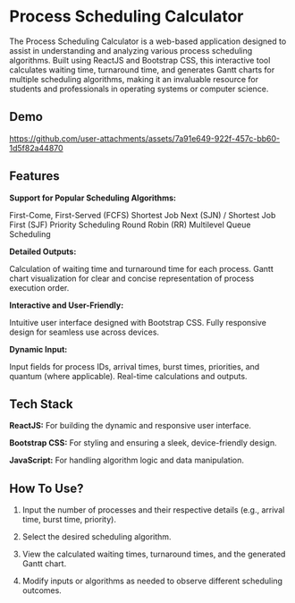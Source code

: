 # Process Scheduling Calculator

The Process Scheduling Calculator is a web-based application designed to assist in understanding and analyzing various process scheduling algorithms. Built using ReactJS and Bootstrap CSS, this interactive tool calculates waiting time, turnaround time, and generates Gantt charts for multiple scheduling algorithms, making it an invaluable resource for students and professionals in operating systems or computer science.

## Demo

https://github.com/user-attachments/assets/7a91e649-922f-457c-bb60-1d5f82a44870


## Features

**Support for Popular Scheduling Algorithms:**

First-Come, First-Served (FCFS)
Shortest Job Next (SJN) / Shortest Job First (SJF)
Priority Scheduling
Round Robin (RR)
Multilevel Queue Scheduling
    
**Detailed Outputs:**

Calculation of waiting time and turnaround time for each process.
Gantt chart visualization for clear and concise representation of process execution order.

**Interactive and User-Friendly:**

Intuitive user interface designed with Bootstrap CSS.
Fully responsive design for seamless use across devices.

**Dynamic Input:**

Input fields for process IDs, arrival times, burst times, priorities, and quantum (where applicable).
Real-time calculations and outputs.

## Tech Stack

**ReactJS:** For building the dynamic and responsive user interface.

**Bootstrap CSS:** For styling and ensuring a sleek, device-friendly design.

**JavaScript:** For handling algorithm logic and data manipulation.

## How To Use?

1. Input the number of processes and their respective details (e.g., arrival time, burst time, priority).

2. Select the desired scheduling algorithm.

3. View the calculated waiting times, turnaround times, and the generated Gantt chart.

4. Modify inputs or algorithms as needed to observe different scheduling outcomes.

